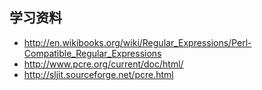 
## 学习资料

* http://en.wikibooks.org/wiki/Regular_Expressions/Perl-Compatible_Regular_Expressions
* http://www.pcre.org/current/doc/html/
* http://sljit.sourceforge.net/pcre.html
